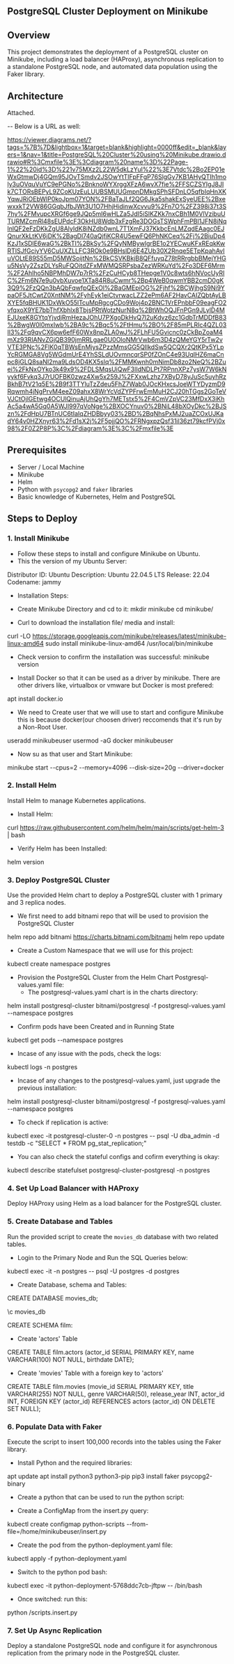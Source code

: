 ## PostgreSQL Cluster Deployment on Minikube ##

## Overview ##
This project demonstrates the deployment of a PostgreSQL cluster on Minikube, including a load balancer (HAProxy), asynchronous replication to a standalone PostgreSQL node, and automated data population using the Faker library.

## Architecture
Attached.

-- Below is a URL as well:

https://viewer.diagrams.net/?tags=%7B%7D&lightbox=1&target=blank&highlight=0000ff&edit=_blank&layers=1&nav=1&title=PostgreSQL%20Cluster%20using%20Minikube.drawio.drawio#R%3Cmxfile%3E%3Cdiagram%20name%3D%22Page-1%22%20id%3D%221v75MXz2L22W5dkLzYuI%22%3E7Vtdc%2Bo2EP01eWxGtmwDj4GQm95JOvTSmdv2JSOwYtTIFpFFgP76SlgGy7KB1AHyQTIh1moly3uOVquVuYC9ePGNo%2BnknoWYXrggXFzA6wvX7fie%2FFSCZSYIgJ8JIk7CTORsBEPyL9ZCoKUzEuLUUBSMUUGmpnDMkgSPhSFDnLO5qfbIqHnXKYqwJRiOEbWlP0koJpm07YON%2FBaTaJLf2QG6Jka5shakExSyeUEE%2BxewxxkT2VW86GGqbJfbJWt3U1O7HhjHidinwXcvvu9%2Fn7O%2FZ398i37t3S7hy%2FMvupcXRGf6ge9JQp5mI6wHLZa5JdI5iSlKZKk7nxCBh1M0VlVzibuUTURMZcmRl48sEUPdcF3OkHU8Wdb3xFzgRe3DOGsTSWphFmPBl1JFN8iNqlnlQF2eFzDKkZgU8AlyIdK8iNZdb0wnL7T1XmFJ37KkbcEnLMZqdEAagc0EJQnurXkLtKV6jDK%2BagDl740aQjfiKCR4U5ewFQ6PhNKCeq%2Fj%2BiuDp4KzJ1xSDlE6waG%2BkTI%2BkSy%2FQyNMBywlgrBE1o2YECwuKFxREqkKwRTISJfGciyYV6CuUXZLLFC3ROk0e9BHslDj6E4ZUb30X2Rnqe5ETpKpahAvIuVOLtE89S55mD5MWSoijtNn%2BkCSVKBkjB8QFfuyqZ78tRRrgbbBMejYHGu5NsVy2ZszDLYsRuFQOitdZFxMWMQSRPsbaZezWRKuYd%2Fo3DEF6Mrm%2F2Ahlho5NBPMhDW7p7rR%2FzCuHCyb8THepge1V0c8wts6hNVocUyRIC%2Fm6N7e9u0vbXuvoe1XTa84R8uCwmr%2Bp4WeB0qwmYBB2cmD0gK3Q9%2FzQQn3bAQbFqwfpQExOl%2BaGMEpiOG%2Fjhf%2BCWjhgS9Ni9YpaOF5JtCwtZ0XntNM%2FyhEyk1eiCtvrwacLZZ2ePm6AF2HavCAIZQbtAyLBXYE5fqBHUK1DxWkO55lTcuMpRgcgCDo9Woj4p2BNC1VrEPnbbF09eagFO2vfqxoX9YE7bbThfXbhlx8TbjsPRtWotzNurN8q%2BtWhOQJFnPGn9JLylD4MEJUxeK8GYtqYjvdjRmHezaJOhU7PXgoDkHvQ7l2uKdvz6zc1GdbTrMDDfB83%2BwgW0l0mxIwb%2BA9c%2Bqc5%2FtHmu%2BO%2F85mPLRIc4QZL03Il3%2Fq9qvCX6pw6efF60Wx8npZLA0wJ%2FLhFU5Gvicnc0zCkBpZoaM4mXz93RlANvZGjQB390jmRRLgae0U0OloNMrVwb6m3D4zQMeYGY5rTw2vVTE3PNc%2FlK0qTBWsEnMjysZPzzMmsGG5QIlkdSw5QCQXr2QtKPx5YLpYcRGMGA8Vg5WGdmUrE4YhSSLdUOvmncqrSP0fZOnC4e93UqlHZ6maCnpc8jGLQ8saNI2ma9LdsOD4KX5slq%2FMMKwnh0mNimDb8zo2NeQ%2BZuei%2FkNxOYko3k49x9%2FDLSMqsUiQwF3lIdNDLPt7RPnnXPz7ysW7W6kNyykf6Fvkq3J7rUOFBK0zwz4Xw5x259J%2FXxwLzhz7XByD78yJuSc5uyhRzBkhB7tV21q5E%2B9f3TTYluTzZdeu5FhZ7Wab0JOcKHxcsJoeWTYDyzmD9Rqwmh4jNgPrvM4eeZ09ahxX8WrYcVdZYPFrwEmMuH2CJ20hTGgs2GoTeVVJCtOjlGEtwg4OCUlQinuAjUhQgYh7METstx5%2F4CmVZpVC23MfDxX3iKhAc5a4wA5Gq0A5WJI997qVoNge%2BXOCYnuv0%2BNiL48bXOyDkc%2BJSzn%2FdHpU7BTnUC6tIaIqZHDBbyy03%2BD%2BqNhsPxMJ2uaZCOxUJKadY64v0HZXnyr63%2Fd1sX2j%2F5pjjQO%2FRNgxpzQsf31il36zt79kcfPVj0x98%2F0Z2P8P%3C%2Fdiagram%3E%3C%2Fmxfile%3E

## Prerequisites ##
- Server / Local Machine
- Minikube
- Helm
- Python with `psycopg2` and `faker` libraries
- Basic knowledge of Kubernetes, Helm and PostgreSQL


## Steps to Deploy ##

### 1. Install Minikube
- Follow these steps to install and configure Minikube on Ubuntu.
- This the version of my Ubuntu Server:

Distributor ID: Ubuntu
Description:    Ubuntu 22.04.5 LTS
Release:        22.04
Codename:       jammy

- Installation Steps:

- Create Minikube Directory and cd to it:
mkdir minikube
cd minikube/

- Curl to download the installation file/ media and install:

curl -LO https://storage.googleapis.com/minikube/releases/latest/minikube-linux-amd64
sudo install minikube-linux-amd64 /usr/local/bin/minikube

- Check version to confirm the installation was successful:
minikube version

- Install Docker so that it can be used as a driver by minikube. There are other drivers like, virtualbox or vmware but Docker is most prefered:

apt install docker.io

- We need to Create user that we will use to start and configure Minikube this is because docker(our choosen driver) reccomends that it's run by a Non-Root User.

useradd minikubeuser
usermod -aG docker minikubeuser

- Now su as that user and Start Minikube:

minikube start --cpus=2 --memory=4096 --disk-size=20g --driver=docker


### 2. Install Helm ##

   Install Helm to manage Kubernetes applications.

- Install Helm:

curl https://raw.githubusercontent.com/helm/helm/main/scripts/get-helm-3 | bash

- Verify Helm has been Installed:

helm version


### 3. Deploy PostgreSQL Cluster
   Use the provided Helm chart to deploy a PostgreSQL cluster with 1 primary and 3 replica nodes.

- We first need to add bitnami repo that will be used to provision the PostgreSQL Cluster

helm repo add bitnami https://charts.bitnami.com/bitnami
helm repo update

- Create a Custom Namespace that we will use for this project:

kubectl create namespace postgres

- Provision the PostgreSQL Cluster from the Helm Chart Postgresql-values.yaml file:
    - The postgresql-values.yaml chart is in the charts directory:

helm install postgresql-cluster bitnami/postgresql -f postgresql-values.yaml --namespace postgres

- Confirm pods have been Created and in Running State

kubectl get pods --namespace postgres

- Incase of any issue with the pods, check the logs:

kubectl logs <pod-name> -n postgres

- Incase of any changes to the postgresql-values.yaml, just upgrade the previous installation:

helm install postgresql-cluster bitnami/postgresql -f postgresql-values.yaml --namespace postgres

- To check if replication is active:

kubectl exec -it postgresql-cluster-0 -n postgres -- psql -U dba_admin -d testdb -c "SELECT * FROM pg_stat_replication;"

- You can also check the stateful configs and cofirm everything is okay:

kubectl describe statefulset postgresql-cluster-postgresql -n postgres



### 4. Set Up Load Balancer with HAProxy
   Deploy HAProxy using Helm as a load balancer for the PostgreSQL cluster.

### 5. Create Database and Tables
   Run the provided script to create the `movies_db` database with two related tables.

- Login to the Primary Node and Run the SQL Queries below:

kubectl exec -it <Primary-Node-Pod-Name> -n postgres -- psql -U postgres  -d postgres

- Create Database, schema and Tables:

CREATE DATABASE  movies_db;

\c movies_db

CREATE SCHEMA film:

- Create 'actors' Table

CREATE TABLE  film.actors (actor_id SERIAL PRIMARY KEY, name VARCHAR(100) NOT NULL, birthdate DATE);

- Create 'movies' Table with a foreign key to 'actors'

CREATE TABLE film.movies (movie_id SERIAL PRIMARY KEY, title VARCHAR(255) NOT NULL, genre VARCHAR(50), release_year INT, actor_id INT, FOREIGN KEY (actor_id) REFERENCES actors (actor_id) ON DELETE SET NULL);


### 6. Populate Data with Faker
   Execute the script to insert 100,000 records into the tables using the Faker library.

- Install Python and the required libraries:

apt update
apt install python3 python3-pip
pip3 install faker psycopg2-binary

- Create a python that can be used to run the python script:

- Create a ConfigMap from the insert.py query:

kubectl create configmap python-scripts --from-file=/home/minikubeuser/insert.py

- Create the pod from the python-deployment.yaml file:

kubectl apply -f python-deployment.yaml

- Switch to the python pod bash:

kubectl exec -it python-deployment-5768ddc7cb-jftpw -- /bin/bash

- Once switched:
run this:

python /scripts.insert.py

### 7. Set Up Async Replication
   Deploy a standalone PostgreSQL node and configure it for asynchronous replication from the primary node in the PostgreSQL cluster.

